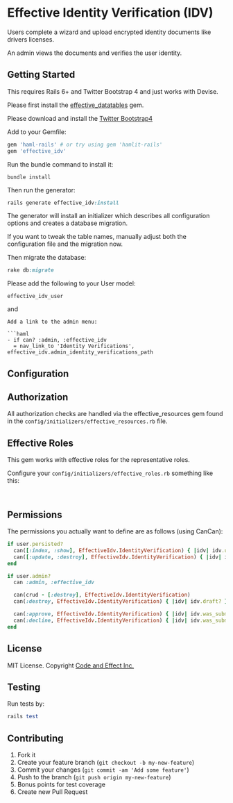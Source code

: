 # Effective Identity Verification (IDV)

Users complete a wizard and upload encrypted identity documents like drivers licenses.

An admin views the documents and verifies the user identity.

## Getting Started

This requires Rails 6+ and Twitter Bootstrap 4 and just works with Devise.

Please first install the [effective_datatables](https://github.com/code-and-effect/effective_datatables) gem.

Please download and install the [Twitter Bootstrap4](http://getbootstrap.com)

Add to your Gemfile:

```ruby
gem 'haml-rails' # or try using gem 'hamlit-rails'
gem 'effective_idv'
```

Run the bundle command to install it:

```console
bundle install
```

Then run the generator:

```ruby
rails generate effective_idv:install
```

The generator will install an initializer which describes all configuration options and creates a database migration.

If you want to tweak the table names, manually adjust both the configuration file and the migration now.

Then migrate the database:

```ruby
rake db:migrate
```

Please add the following to your User model:

```
effective_idv_user
```

and

```
Add a link to the admin menu:

```haml
- if can? :admin, :effective_idv
  = nav_link_to 'Identity Verifications', effective_idv.admin_identity_verifications_path
```

## Configuration

## Authorization

All authorization checks are handled via the effective_resources gem found in the `config/initializers/effective_resources.rb` file.

## Effective Roles

This gem works with effective roles for the representative roles.

Configure your `config/initializers/effective_roles.rb` something like this:

```


```

## Permissions

The permissions you actually want to define are as follows (using CanCan):

```ruby
if user.persisted?
  can([:index, :show], EffectiveIdv.IdentityVerification) { |idv| idv.user == user }
  can([:update, :destroy], EffectiveIdv.IdentityVerification) { |idv| idv.user == user && !idv.was_submitted? }
end

if user.admin?
  can :admin, :effective_idv

  can(crud - [:destroy], EffectiveIdv.IdentityVerification)
  can(:destroy, EffectiveIdv.IdentityVerification) { |idv| idv.draft? }

  can(:approve, EffectiveIdv.IdentityVerification) { |idv| idv.was_submitted? && !idv.approved? }
  can(:decline, EffectiveIdv.IdentityVerification) { |idv| idv.was_submitted? && !idv.declined? }
end
```

## License

MIT License.  Copyright [Code and Effect Inc.](http://www.codeandeffect.com/)

## Testing

Run tests by:

```ruby
rails test
```

## Contributing

1. Fork it
2. Create your feature branch (`git checkout -b my-new-feature`)
3. Commit your changes (`git commit -am 'Add some feature'`)
4. Push to the branch (`git push origin my-new-feature`)
5. Bonus points for test coverage
6. Create new Pull Request
